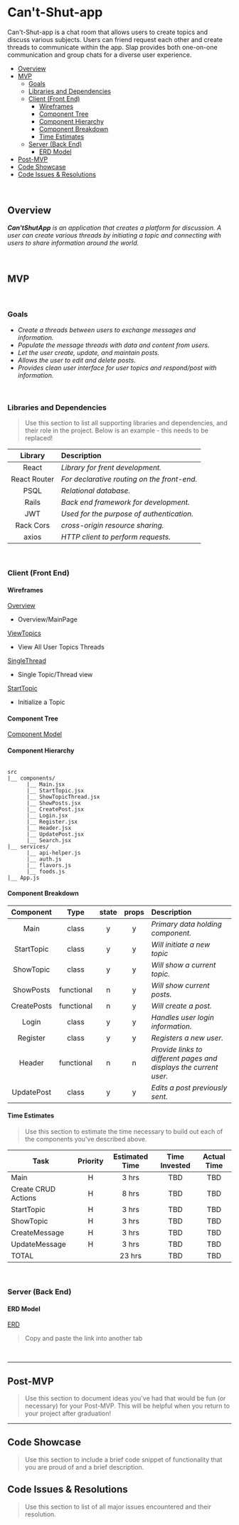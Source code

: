 # Can't-Shut-app
Can't-Shut-app is a chat room that allows users to create topics and discuss various subjects. Users can friend request each other and create threads to communicate within the app. Slap provides both one-on-one communication and group chats for a diverse user experience.


- [Overview](#overview)
- [MVP](#mvp)
  - [Goals](#goals)
  - [Libraries and Dependencies](#libraries-and-dependencies)
  - [Client (Front End)](#client-front-end)
    - [Wireframes](#wireframes)
    - [Component Tree](#component-tree)
    - [Component Hierarchy](#component-hierarchy)
    - [Component Breakdown](#component-breakdown)
    - [Time Estimates](#time-estimates)
  - [Server (Back End)](#server-back-end)
    - [ERD Model](#erd-model)
- [Post-MVP](#post-mvp)
- [Code Showcase](#code-showcase)
- [Code Issues & Resolutions](#code-issues--resolutions)

<br>

## Overview

_**Can'tShutApp** is an application that creates a platform for discussion.  A user can create various threads by initiating a topic and connecting with users to share information around the world._


<br>

## MVP

<br>

### Goals

- _Create a threads between users to exchange messages and information._
- _Populate the message threads with data and content from users._
- _Let the user create, update, and maintain posts._
- _Allows the user to edit and delete posts._
- _Provides clean user interface for user topics and respond/post with information._

<br>

### Libraries and Dependencies

> Use this section to list all supporting libraries and dependencies, and their role in the project. Below is an example - this needs to be replaced!

|     Library      | Description                                |
| :--------------: | :----------------------------------------- |
|      React       | _Library for frent development._           |
|   React Router   | _For declarative routing on the front-end._|
|      PSQL        | _Relational database._                     |
|      Rails       | _Back end framework for development._      |
|      JWT         | _Used for the purpose of authentication._  |
|    Rack Cors     | _cross-origin resource sharing._           |
|      axios       | _HTTP client to perform requests._         |

<br>

### Client (Front End)

#### Wireframes

[Overview](https://wireframe.cc/pro/pp/9c10fbd06358581)

- Overview/MainPage

[ViewTopics](https://wireframe.cc/pro/pp/186913f58358596)

- View All User Topics Threads

[SingleThread](https://wireframe.cc/pro/pp/eae0e148b358591)

- Single Topic/Thread view

[StartTopic](https://wireframe.cc/pro/pp/167d4cd36358609)

- Initialize a Topic

#### Component Tree

[Component Model](https://wireframe.cc/pro/pp/b9cbc4ff1358667)

#### Component Hierarchy
 

``` structure

src
|__ components/
      |__ Main.jsx
      |__ StartTopic.jsx
      |__ ShowTopicThread.jsx
      |__ ShowPosts.jsx
      |__ CreatePost.jsx
      |__ Login.jsx
      |__ Register.jsx
      |__ Header.jsx
      |__ UpdatePost.jsx
      |__ Search.jsx
|__ services/
      |__ api-helper.js
      |__ auth.js
      |__ flavors.js
      |__ foods.js
|__ App.js

```

#### Component Breakdown



|  Component   |    Type    | state | props | Description                                                      |
| :----------: | :--------: | :---: | :---: | :--------------------------------------------------------------- |
|    Main      |   class    |   y   |   y   | _Primary data holding component._                                |
|   StartTopic |   class    |   y   |   y   | _Will initiate a new topic_                                      |
|   ShowTopic  |   class    |   y   |   y   | _Will show a current topic._                                     |
|   ShowPosts  | functional |   n   |   y   | _Will show current posts._                                       |
|  CreatePosts | functional |   n   |   y   | _Will create a post._                                            |
|    Login     |   class    |   y   |   y   | _Handles user login information._                                |
|   Register   |   class    |   y   |   y   | _Registers a new user._                                          |
|    Header    | functional |   n   |   n   | _Provide links to different pages and displays the current user._|
|  UpdatePost  |   class    |   y   |   y   | _Edits a post previously sent._                                  |

#### Time Estimates

> Use this section to estimate the time necessary to build out each of the components you've described above.

| Task                | Priority | Estimated Time | Time Invested | Actual Time |
| ------------------- | :------: | :------------: | :-----------: | :---------: |
| Main                |    H     |     3 hrs      |     TBD       |     TBD     |
| Create CRUD Actions |    H     |     8 hrs      |     TBD       |     TBD     |
| StartTopic          |    H     |     3 hrs      |     TBD       |     TBD     |
| ShowTopic           |    H     |     3 hrs      |     TBD       |     TBD     |
| CreateMessage       |    H     |     3 hrs      |     TBD       |     TBD     |
| UpdateMessage       |    H     |     3 hrs      |     TBD       |     TBD     |
| TOTAL               |          |     23 hrs     |     TBD       |     TBD     |


<br>

### Server (Back End)

#### ERD Model

[ERD](https://drive.google.com/file/d/1kdcREDvcVOgbGq-QgMWI9v04fFqkTMDS/view?usp=sharing)
> Copy and paste the link into another tab

<br>

***

## Post-MVP

> Use this section to document ideas you've had that would be fun (or necessary) for your Post-MVP. This will be helpful when you return to your project after graduation!

***

## Code Showcase

> Use this section to include a brief code snippet of functionality that you are proud of and a brief description.

## Code Issues & Resolutions

> Use this section to list of all major issues encountered and their resolution.
